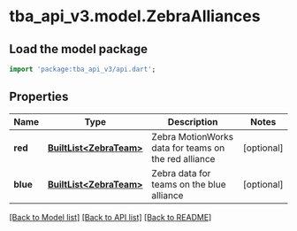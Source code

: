 # tba_api_v3.model.ZebraAlliances

## Load the model package
```dart
import 'package:tba_api_v3/api.dart';
```

## Properties
Name | Type | Description | Notes
------------ | ------------- | ------------- | -------------
**red** | [**BuiltList&lt;ZebraTeam&gt;**](ZebraTeam.md) | Zebra MotionWorks data for teams on the red alliance | [optional] 
**blue** | [**BuiltList&lt;ZebraTeam&gt;**](ZebraTeam.md) | Zebra data for teams on the blue alliance | [optional] 

[[Back to Model list]](../README.md#documentation-for-models) [[Back to API list]](../README.md#documentation-for-api-endpoints) [[Back to README]](../README.md)


